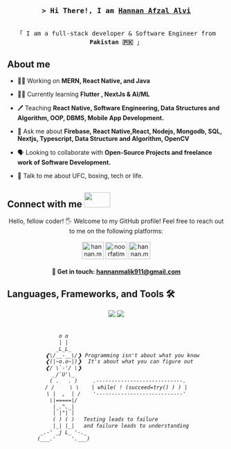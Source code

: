 
<h3 align="center">
  <samp>&gt; Hi There!, I am
    <b><a target="_blank" href="https://github.com/hannanmalik">Hannan Afzal Alvi</a></b>
  </samp>
</h3>

<p align="center">
  <samp>
    <a ></a>
    <br>
    「 I am a full-stack developer & Software Engineer from <b>Pakistan 🇵🇰</b> 」
    
  </samp>
</p>

##  About me
- 👨‍💼 Working on **MERN, React Native, and Java**   

- 👨‍🎓 Currently learning **Flutter , NextJs & AI/ML**

- 🖊️ Teaching **React Native, Software Engineering, Data Structures and Algorithm, OOP, DBMS, Mobile App Development.**

- 💬 Ask me about **Firebase, React Native,React, Nodejs, Mongodb, SQL, Nextjs, Typescript, Data Structure and Algorithm, OpenCV**

- 🗣️ Looking to collaborate with **Open-Source Projects and freelance work of Software Development.**

- 🤝 Talk to me about UFC, boxing, tech or life.

<h2 align="left">Connect with me <img src='https://raw.githubusercontent.com/ShahriarShafin/ShahriarShafin/main/Assets/handshake.gif' width="60px" height="35"></h2>       

<p align="center">
    Hello, fellow coder! 🖐️ Welcome to my GitHub profile! Feel free to reach out to me on the following platforms: <br><br>
    <a href="https://fb.com/hannan.malik69" target="blank"><img align="center" src="https://raw.githubusercontent.com/rahuldkjain/github-profile-readme-generator/master/src/images/icons/Social/facebook.svg" alt="hannan.malik69" height="40" width="50" /></a>
    <a href="https://www.linkedin.com/in/hannanafzalalvi/" target="blank"><img align="center" src="https://raw.githubusercontent.com/rahuldkjain/github-profile-readme-generator/master/src/images/icons/Social/linked-in-alt.svg" alt="noorfatima" height="40" width="50" /></a>
    <a href="https://instagram.com/hannan.malick" target="blank"><img align="center" src="https://raw.githubusercontent.com/rahuldkjain/github-profile-readme-generator/master/src/images/icons/Social/instagram.svg" alt="hannan.malick" height="40" width="50" /></a>
</p>
<h4 align="center"> 📩 Get in touch: <a href="mailto:hannanmalik911@gmail.com">hannanmalik911@gmail.com</a> </h4>

##  Languages, Frameworks, and Tools 🛠️
<div align="center">
    <img src="https://skillicons.dev/icons?i=javascript,typescript,selenium,react,nextjs,cpp,cs,java,flutter,vscode,github,git,linux" />
    <img src="https://skillicons.dev/icons?i=nodejs,python,express,docker,mongodb,kubernetes,mysql,postgresql,fastapi,py,postman,php,mysql" /><br>
</div>


<h6 align="center">
  
```diff

         o o                                           
         | |                                           
        _L_L_                                          
     ❮\/__-__\/❯ Programming isn't about what you know 
     ❮(|~o.o~|)❯  It's about what you can figure out   
     ❮/ \`-'/ \❯                                       
       _/`U'\_                                         
      ( .   . )     .----------------------------.     
     / /     \ \    | while( ! (succeed=try() ) ) |     
     \ |  ,  | /    '----------------------------'     
      \|=====|/                                        
       |_.^._|                                         
       | |"| |                                         
       ( ) ( )   Testing leads to failure              
       |_| |_|   and failure leads to understanding    
   _.-' _j L_ '-._                                     
  (___.'     '.___)                                    

```

</h6>